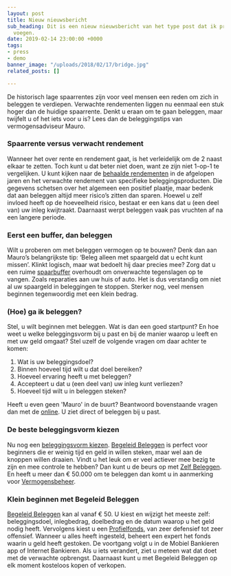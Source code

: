 ```yaml
---
layout: post
title: Nieuw nieuwsbericht
sub_heading: Dit is een nieuw nieuwsbericht van het type post dat ik probeer toe te
  voegen.
date: 2019-02-14 23:00:00 +0000
tags:
- press
- demo
banner_image: "/uploads/2018/02/17/bridge.jpg"
related_posts: []

---
```

De historisch lage spaarrentes zijn voor veel mensen een reden om zich in beleggen te verdiepen. Verwachte rendementen liggen nu eenmaal een stuk hoger dan de huidige spaarrente. Denkt u eraan om te gaan beleggen, maar twijfelt u of het iets voor u is? Lees dan de beleggingstips van vermogensadviseur Mauro.

### Spaarrente versus verwacht rendement

Wanneer het over rente en rendement gaat, is het verleidelijk om de 2 naast elkaar te zetten. Toch kunt u dat beter niet doen, want ze zijn niet 1-op-1 te vergelijken. U kunt kijken naar de [behaalde rendementen](https://www.abnamro.nl/nl/prive/beleggen/abn-amro-behaalt-gemiddeld-het-hoogste-rendement.html "dummy_Wat kan beleggen voor u opleveren") in de afgelopen jaren en het verwachte rendement van specifieke beleggingsproducten. Die gegevens schetsen over het algemeen een positief plaatje, maar bedenk dat aan beleggen altijd meer risico’s zitten dan sparen. Hoewel u zelf invloed heeft op de hoeveelheid risico, bestaat er een kans dat u (een deel van) uw inleg kwijtraakt. Daarnaast werpt beleggen vaak pas vruchten af na een langere periode.

### Eerst een buffer, dan beleggen

Wilt u proberen om met beleggen vermogen op te bouwen? Denk dan aan Mauro’s belangrijkste tip: ‘Beleg alleen met spaargeld dat u echt kunt missen’. Klinkt logisch, maar wat bedoelt hij daar precies mee? Zorg dat u een ruime [spaarbuffer](https://www.nibud.nl/consumenten/bufferberekenaar/) overhoudt om onverwachte tegenslagen op te vangen. Zoals reparaties aan uw huis of auto. Het is dus verstandig om niet al uw spaargeld in beleggingen te stoppen. Sterker nog, veel mensen beginnen tegenwoordig met een klein bedrag.

### (Hoe) ga ik beleggen?

Stel, u wilt beginnen met beleggen. Wat is dan een goed startpunt? En hoe weet u welke beleggingsvorm bij u past en bij de manier waarop u leeft en met uw geld omgaat? Stel uzelf de volgende vragen om daar achter te komen:

1. Wat is uw beleggingsdoel?
2. Binnen hoeveel tijd wilt u dat doel bereiken?
3. Hoeveel ervaring heeft u met beleggen?
4. Accepteert u dat u (een deel van) uw inleg kunt verliezen?
5. Hoeveel tijd wilt u in beleggen steken?

Heeft u even geen 'Mauro' in de buurt? Beantwoord bovenstaande vragen dan met de [online](https://www.abnamro.nl/nl/prive/beleggen/beginnen-met-beleggen/welke-beleggingsvorm-past-bij-mij.html). U ziet direct of beleggen bij u past.

### De beste beleggingsvorm kiezen

Nu nog een [beleggingsvorm kiezen](https://www.abnamro.nl/nl/prive/beleggen/beleggingsvormen/index.html). [Begeleid Beleggen](https://www.abnamro.nl/nl/prive/beleggen/beleggingsvormen/begeleid-beleggen/index.html) is perfect voor beginners die er weinig tijd en geld in willen steken, maar wel aan de knoppen willen draaien. Vindt u het leuk om er veel actiever mee bezig te zijn en mee controle te hebben? Dan kunt u de beurs op met [Zelf Beleggen](https://www.abnamro.nl/nl/prive/beleggen/beleggingsvormen/zelf-beleggen-basis/index.html). En heeft u meer dan € 50.000 om te beleggen dan komt u in aanmerking voor [Vermogensbeheer](https://www.abnamro.nl/nl/prive/beleggen/beleggingsvormen/vermogensbeheer/index.html).

### Klein beginnen met Begeleid Beleggen

[Begeleid Beleggen](https://www.abnamro.nl/nl/prive/beleggen/beleggingsvormen/begeleid-beleggen/index.html) kan al vanaf € 50. U kiest en wijzigt het meeste zelf: beleggingsdoel, inlegbedrag, doelbedrag en de datum waarop u het geld nodig heeft. Vervolgens kiest u een [Profielfonds](https://www.abnamro.nl/nl/prive/beleggen/beleggingsvormen/begeleid-beleggen/profielfondsen.html), van zeer defensief tot zeer offensief. Wanneer u alles heeft ingesteld, beheert een expert het fonds waarin u geld heeft gestoken. De voortgang volgt u in de Mobiel Bankieren app of Internet Bankieren. Als u iets verandert, ziet u meteen wat dat doet met de verwachte opbrengst. Daarnaast kunt u met Begeleid Beleggen op elk moment kosteloos kopen of verkopen.